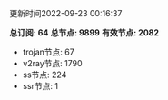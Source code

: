 更新时间2022-09-23 00:16:37

**总订阅: 64**
**总节点: 9899**
**有效节点: 2082**
- trojan节点: 67
- v2ray节点: 1790
- ss节点: 224
- ssr节点: 1
